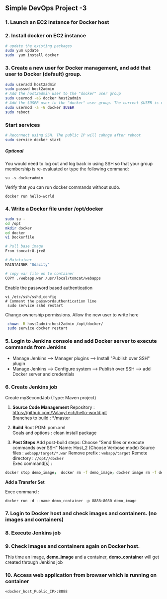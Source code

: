 ## Simple DevOps Project -3 



### 1. Launch an EC2 instance for Docker host

### 2. Install docker on EC2 instance 
```sh 
# update the existing packages
sudo yum update
sudo  yum install docker
```

### 3. Create a new user for Docker management, and add that user to Docker (default) group. 
```sh
sudo useradd host2admin
sudo passwd host2admin
# Add the host2admin user to the "docker" user group 
sudo usermod -aG docker host2admin
# Add the $USER user to the "docker" user group. The current $USER is ec2-user
sudo usermod -a -G docker $USER
sudo reboot
```
### Start services 
```bash
# Reconnect using SSH. The public IP will cahnge after reboot
sudo service docker start
```


##### Optional
You would need to log out and log back in using SSH so that your group membership is re-evaluated or type the following command:
```
su -s dockeradmin
```
Verify that you can run docker commands without sudo.
```
docker run hello-world
```


### 4. Write a Docker file under /opt/docker

```bash
sudo su -
cd /opt
mkdir docker
cd docker
vi Dockerfile
```

```sh
# Pull base image 
From tomcat:8-jre8 

# Maintainer
MAINTAINER "Udacity" 

# copy war file on to container 
COPY ./webapp.war /usr/local/tomcat/webapps
```

Enable the password based authentication
```
vi /etc/ssh/sshd_config
# Comment the passwordauthentication line
 sudo service sshd restart
 ```
Change ownership permissions. Allow the new user to write here
```bash
 chown -R host2admin:host2admin /opt/docker/
 sudo service docker restart
```

### 5. Login to Jenkins console and add Docker server to execute commands from Jenkins  
* Manage Jenkins --> Manager plugins --> Install "Publish over SSH" plugin
* Manage Jenkins --> Configure system -->  Publish over SSH --> add Docker server and credentials

### 6. Create Jenkins job 
Create mySecondJob (Type: Maven project)

1. **Source Code Management**
 Repository : https://github.com/ValaxyTech/hello-world.git  
 Branches to build : */master  

2. **Build**
 Root POM: pom.xml  
 Goals and options : clean install package  
 
3. **Post Steps**
Add post-build steps: Choose "Send files or execute commands over SSH"
 Name: Host_2 (Choose Verbose mode)
 Source files	: `webapp/target/*.war`
 Remove prefix	: `webapp/target`
 Remote directory	: `//opt//docker`  
 Exec command[s]	: 
```sh
docker stop demo_image;  docker rm -f demo_image; docker image rm -f demo_image; cd /opt/docker; docker build -t demo_image .
```
**Add a Transfer Set**<br>

  Exec command	: 
  ```
  docker run -d --name demo_container -p 8888:8080 demo_image
  ```  

### 7. Login to Docker host and check images and containers. (no images and containers)

### 8. Execute Jenkins job

### 9. Check images and containers again on Docker host. 
This time an image, **demo_image** and a container, **demo_container** will get created through Jenkins job

### 10. Access web application from browser which is running on container
```
<docker_host_Public_IP>:8888
```
